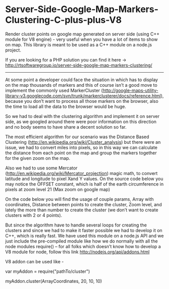 # Server-Side-Google-Map-Markers-Clustering-C-plus-plus-V8
Render cluster points on google map generated on server side (using C++ module for V8 engine) - very useful when you have a lot of items to show on map. This library is meant to be used as a C++ module on a node.js project.

If you are looking for a PHP solution you can find it here -> http://rtsoftwaregroup.io/server-side-google-map-markers-clustering/

---------------------------------------

At some point a developer could face the situation in which has to display on the map thousands of markers and this of course isn’t a good move to implement the commonly used MarkerCluster (http://google-maps-utility-library-v3.googlecode.com/svn/trunk/markerclusterer/docs/reference.html), because you don’t want to process all those markers on the browser, also the time to load all the data to the browser would be huge.

So we had to deal with the clustering algorithm and implement it on server side, as we googled around there were poor information on this direction and no body seems to have share a decent solution so far.

The most efficient algorithm for our scenario was the  Distance Based Clustering (http://en.wikipedia.org/wiki/Cluster_analysis) but there were an issue, we had to convert miles into pixels, so in this way we can calculate the distance from each point on the map and group the markers together for the given zoom on the map.

Also we had to use some Mercator (http://en.wikipedia.org/wiki/Mercator_projection) magic math, to convert latitude and longitude to pixel Xand Y values. On the source code below you may notice the OFFSET constant, which is half of the earth circumference in pixels at zoom level 21 (Max zoom on google map)

On the code below you will find the usage of couple params, Array with coordinates, Distance between points to create the cluster, Zoom level, and lately the more than number to create the cluster (we don’t want to create clusters with 2 or 4 points).

But since the algorithm have to handle several loops for creating the clusters and since we had to make it faster possible we had to develop it on C++, which is really fast. We have used this module on a node.js API and we just include the pre-compiled module like how we do normally with all the node modules require() – for all folks which doesn’t know how to develop a V8 module for node, follow this link http://nodejs.org/api/addons.html

V8 addon can be used like - 

var myAddon = require("pathTo/cluster")

myAddon.cluster(ArrayCoordinates, 20, 10, 10)
